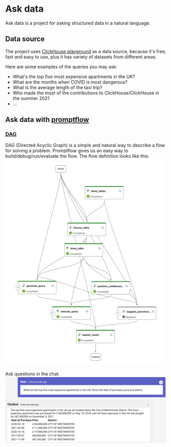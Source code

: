 # Ask data

Ask data is a project for asking structured data in a natural language.

## Data source

The project uses [ClickHouse playground](https://play.clickhouse.com/play?user=play) as a data source, because it's
free, fast and easy to use, plus it has variety of datasets from different areas.

Here are some examples of the queries you may ask:
- What's the top five most expensive apartments in the UK?
- What are the months when COVID is most dangerous?
- What is the average length of the taxi trip?
- Who made the most of the contributions to ClickHouse/ClickHouse in the summer 2021
- ...

## Ask data with [promptflow](https://github.com/microsoft/promptflow)

### [DAG](https://microsoft.github.io/promptflow/concepts/concept-flows.html#dag-flow)

DAG (Directed Acyclic Graph) is a simple and natural way to describe a flow for solving a problem.
Promptflow gives us an easy way to build/debug/run/evaluate the flow.
The flow definition looks like this.
![dag.png](assets/dag.png)

Ask questions in the chat.
![chat-example.png](assets/chat-example.png)


